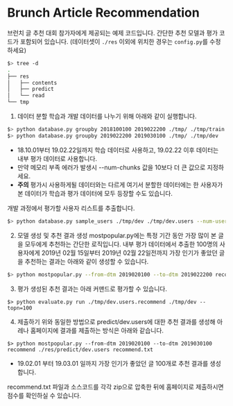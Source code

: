 # Brunch Article Recommendation
브런치 글 추천 대회 참가자에게 제공되는 예제 코드입니다. 간단한 추천 모델과 평가 코드가 포함되어 있습니다. (데이터셋이 `./res` 이외에 위치한 경우는 `config.py`를 수정하세요)
```bash
$> tree -d
.
├── res
│   ├── contents
│   ├── predict
│   └── read
└── tmp
```

1. 데이터 분할
학습과 개발 데이터를 나누기 위해 아래와 같이 실행합니다.
```bash
$> python database.py groupby 2018100100 2019022200 ./tmp/ ./tmp/train
$> python database.py groupby 2019022200 2019030100 ./tmp/ ./tmp/dev
```
- 18.10.01부터 19.02.22일까지 학습 데이터로 사용하고, 19.02.22 이후 데이터는 내부 평가 데이터로 사용합니다.
- 만약 메모리 부족 에러가 발생시 --num-chunks 값을 10보다 더 큰 값으로 지정하세요.
- **주의** 평가시 사용하게될 데이터와는 다르게 여기서 분할한 데이터에는 한 사용자가 본 데이터가 학습과 평가 데이터에 모두 등장할 수도 있습니다.

개발 과정에서 평가할 사용자 리스트를 추출합니다.
```bash
$> python database.py sample_users ./tmp/dev ./tmp/dev.users --num-users=100
```

2. 모델 생성 및 추천 결과 생성
mostpopular.py에는 특정 기간 동안 가장 많이 본 글을 모두에게 추천하는 간단한 로직입니다. 내부 평가 데이터에서 추출한 100명의 사용자에게 2019년 02월 15일부터 2019년 02월 22일전까지 가장 인기가 좋았던 글을 추천하는 결과는 아래와 같이 생성할 수 있습니다.


```bash
$> python mostpopular.py --from-dtm 2019020100 --to-dtm 2019022200 recommend ./tmp/dev.users ./tmp/dev.users.recommend
```

3. 평가
생성된 추천 결과는 아래 커맨드로 평가할 수 있습니다.
```
$> python evaluate.py run ./tmp/dev.users.recommend ./tmp/dev --topn=100
```

4. 제출하기
위와 동일한 방법으로 predict/dev.users에 대한 추천 결과를 생성해 아레나 홈페이지에 결과를 제출하는 방식은 아래와 같습니다.

```
$> python mostpopular.py --from-dtm 2019020100 --to-dtm 2019030100 recommend ./res/predict/dev.users recommend.txt
```
- 19.02.01 부터 19.03.01 일까지 가장 인기가 좋았던 글 100개로 추천 결과를 생성합니다.

recommend.txt 파일과 소스코드를 각각 zip으로 압축한 뒤에 홈페이지로 제출하시면 점수를 확인하실 수 있습니다. 
